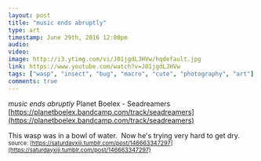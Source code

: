 ```yaml
---
layout: post
title: "music ends abruptly"
type: art
timestamp: June 29th, 2016 12:00pm
audio: 
video: 
image: http://i3.ytimg.com/vi/J01jgdLJHVw/hqdefault.jpg
link: https://www.youtube.com/watch?v=J01jgdLJHVw
tags: ["wasp", "insect", "bug", "macro", "cute", "photography", "art"]
comments: true
---
```

*music ends abruptly*
Planet Boelex - Seadreamers
[https://planetboelex.bandcamp.com/track/seadreamers](https://planetboelex.bandcamp.com/track/seadreamers)

This wasp was in a bowl of water.  Now he's trying very hard to get dry.
<small>source: [https://saturdayxiii.tumblr.com/post/146663347297](https://saturdayxiii.tumblr.com/post/146663347297)</small>